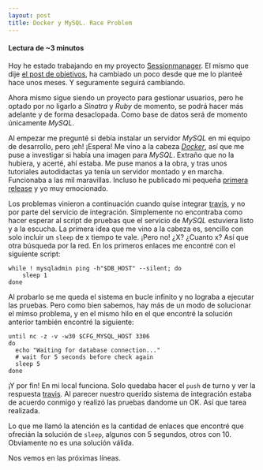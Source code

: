 ```yaml
---
layout: post
title: Docker y MySQL. Race Problem
---
```


#### Lectura de ~3 minutos

Hoy he estado trabajando en my proyecto [Sessionmanager](https://github.com/44r0n/Sessionmanager). El mismo que dije [el post de objetivos](/objectives), ha cambiado un poco desde que me lo planteé hace unos meses. Y seguramente seguirá cambiando.

Ahora mismo sigue siendo un proyecto para gestionar usuarios, pero he optado por no ligarlo a *Sinatra* y *Ruby* de momento, se podrá hacer más adelante y de forma desaclopada. Como base de datos será de momento únicamente *MySQL*.

Al empezar me pregunté si debía instalar un servidor *MySQL* en mi equipo de desarrollo, pero ¡eh! ¡Espera! Me vino a la cabeza *[Docker](https://www.docker.com/)*, así que me puse a investigar si había una imagen para *MySQL*. Extraño que no la hubiera, y acerté, ahí estaba. Me puse manos a la obra, y tras unos tutoriales autodidactas ya tenía un servidor montado y en marcha. Funcionaba a las mil maravillas. Incluso he publicado mi pequeña [primera release](https://github.com/44r0n/Sessionmanager/releases/tag/0.1) y yo muy emocionado.

Los problemas vinieron a continuación cuando quise integrar [travis](https://travis-ci.org/), y no por parte del servicio de integración. Simplemente no encontraba como hacer esperar al script de pruebas que el servicio de *MySQL* estuviera listo y a la escucha. La primera idea que me vino a la cabeza es, sencillo con solo incluir un `sleep` de x tiempo te vale. ¡Pero no! ¿X? ¿Cuanto x? Así que otra búsqueda por la red. En los primeros enlaces me encontré con el siguiente script:

~~~
while ! mysqladmin ping -h"$DB_HOST" --silent; do
    sleep 1
done
~~~

Al probarlo se me queda el sistema en bucle infinito y no lograba a ejecutar las pruebas. Pero como bien sabemos, hay más de un modo de solucionar el mimso problema, y en el mismo hilo en el que encontré la solución anterior también encontré la siguiente:

~~~
until nc -z -v -w30 $CFG_MYSQL_HOST 3306
do
  echo "Waiting for database connection..."
  # wait for 5 seconds before check again
  sleep 5
done
~~~

¡Y por fin! En mi local funciona. Solo quedaba hacer el `push` de turno y ver la respuesta [travis](https://travis-ci.org/). Al parecer nuestro querido sistema de integración estaba de acuerdo conmigo y realizó las pruebas dandome un OK. Así que tarea realizada.

Lo que me llamó la atención es la cantidad de enlaces que encontré que ofrecián la solución de `sleep`, algunos con 5 segundos, otros con 10. Obviamente no es una solución válida.

Nos vemos en las próximas líneas.
